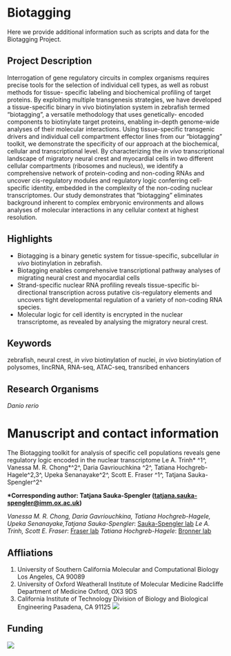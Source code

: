 # Biotagging

Here we provide additional information such as scripts and data for the Biotagging Project.


## Project Description

Interrogation of gene regulatory circuits in complex organisms requires precise
tools for the selection of individual cell types, as well as robust methods for tissue- specific labeling and biochemical profiling of target proteins. By exploiting multiple transgenesis strategies, we have developed a tissue-specific binary in vivo biotinylation system in zebrafish termed “biotagging”, a versatile methodology that uses genetically- encoded components to biotinylate target proteins, enabling in-depth genome-wide analyses of their molecular interactions. Using tissue-specific transgenic drivers and individual cell compartment effector lines from our “biotagging” toolkit, we demonstrate the specificity of our approach at the biochemical, cellular and transcriptional level. By characterizing the *in vivo* transcriptional landscape of migratory neural crest and myocardial cells in two different cellular compartments (ribosomes and nucleus), we identify a comprehensive network of protein-coding and non-coding RNAs and uncover cis-regulatory modules and regulatory logic conferring cell-specific identity, embedded in the complexity of the non-coding nuclear transcriptomes. Our study demonstrates that “biotagging” eliminates background inherent to complex embryonic environments and allows analyses of molecular interactions in any cellular context at highest resolution.


## Highlights

* Biotagging is a binary genetic system for tissue-specific, subcellular *in vivo* biotinylation in zebrafish.
* Biotagging enables comprehensive transcriptional pathway analyses of migrating neural crest and myocardial cells
* Strand-specific nuclear RNA profiling reveals tissue-specific bi-directional transcription across putative cis-regulatory elements and uncovers tight developmental regulation of a variety of non-coding RNA species.
* Molecular logic for cell identity is encrypted in the nuclear transcriptome, as revealed by analysing the migratory neural crest.

## Keywords

zebrafish, neural crest, *in vivo* biotinylation of nuclei, *in vivo* biotinylation of polysomes, lincRNA, RNA-seq, ATAC-seq, transribed enhancers

## Research Organisms

*Danio rerio*

# Manuscript and contact information
The Biotagging toolkit for analysis of specific cell populations reveals gene regulatory logic encoded in the nuclear transcriptome
Le A. Trinh* ^1^, Vanessa M. R. Chong*^2^, Daria Gavriouchkina ^2^, Tatiana Hochgreb-Hagele^2,3^, Upeka Senanayake^2^, Scott E. Fraser ^1^, Tatjana Sauka-Spengler^2^

**\*Corresponding author: Tatjana Sauka-Spengler (tatjana.sauka-spengler@imm.ox.ac.uk)**

*Vanessa M. R. Chong, Daria Gavriouchkina, Tatiana Hochgreb-Hagele, Upeka Senanayake,Tatjana Sauka-Spengler*: [Sauka-Spengler lab](http://www.lgm.upmc.fr/mcl/index.html)
*Le A. Trinh, Scott E. Fraser*: [Fraser lab](https://www.iamphioxus.org)
*Tatiana Hochgreb-Hagele*: [Bronner lab](http://cmb.gu.se/english/about_us/staff?languageId=100001&userId=xwarrj)

## Affliations
1. University of Southern California
Molecular and Computational Biology
Los Angeles, CA 90089
2. University of Oxford
Weatherall Institute of Molecular Medicine
Radcliffe Department of Medicine
Oxford, OX3 9DS
3. California Institute of Technology
Division of Biology and Biological Engineering
Pasadena, CA 91125
![](_other/affiliations.png)

## Funding
![](images/funding.png)
